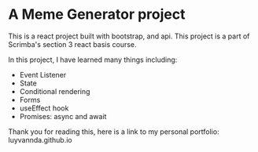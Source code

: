 # A Meme Generator project 

This is a react project built with bootstrap, and api. This project is a part of
Scrimba's section 3 react basis course.

In this project, I have learned many things including:
- Event Listener
- State
- Conditional rendering
- Forms
- useEffect hook
- Promises: async and await 

Thank you for reading this, here is a link to my personal portfolio:
luyvannda.github.io